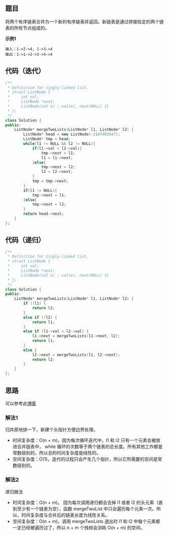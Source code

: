 ## 题目
将两个有序链表合并为一个新的有序链表并返回。新链表是通过拼接给定的两个链表的所有节点组成的。 

**示例1**
```
输入：1->2->4, 1->3->4
输出：1->1->2->3->4->4
```

## 代码（迭代）
```C++
/**
 * Definition for singly-linked list.
 * struct ListNode {
 *     int val;
 *     ListNode *next;
 *     ListNode(int x) : val(x), next(NULL) {}
 * };
 */
class Solution {
public:
    ListNode* mergeTwoLists(ListNode* l1, ListNode* l2) {
        ListNode* head = new ListNode(-2147483547);
        ListNode* tmp = head;
        while(l1 != NULL && l2 != NULL){
            if(l1->val < l2->val){
                tmp->next = l1;
                l1 = l1->next;
            }else{
                tmp->next = l2;
                l2 = l2->next;
            }
            tmp = tmp->next;
        }
        if(l1 != NULL){
            tmp->next = l1;
        }else{
            tmp->next = l2;
        }
        return head->next;
    }
};
```

## 代码（递归）
```C++
/**
 * Definition for singly-linked list.
 * struct ListNode {
 *     int val;
 *     ListNode *next;
 *     ListNode(int x) : val(x), next(NULL) {}
 * };
 */
class Solution {
public:
    ListNode* mergeTwoLists(ListNode* l1, ListNode* l2) {
        if (!l1) {
            return l2;
        }
        else if (!l2) {
            return l1;
        }
        else if (l1->val < l2->val) {
            l1->next = mergeTwoLists(l1->next, l2);
            return l1;
        }
        else {
            l2->next = mergeTwoLists(l1, l2->next);
            return l2;
        }
    }
};
```

## 思路

可以参考此[博客](https://leetcode-cn.com/explore/featured/card/recursion-i/260/conclusion/1230/)

### 解法1
归并原地排一下，新建个头指针方便边界处理。
* 时间复杂度：O(n + m)。因为每次循环迭代中，l1 和 l2 只有一个元素会被放进合并链表中， while 循环的次数等于两个链表的总长度。所有其他工作都是常数级别的，所以总的时间复杂度是线性的。
* 空间复杂度：O(1)。迭代的过程只会产生几个指针，所以它所需要的空间是常数级别的。

### 解法2
递归做法
* 时间复杂度：O(n + m)。 因为每次调用递归都会去掉 l1 或者 l2 的头元素（直到至少有一个链表为空），函数 mergeTwoList 中只会遍历每个元素一次。所以，时间复杂度与合并后的链表长度为线性关系。
* 空间复杂度：O(n + m)。调用 mergeTwoLists 退出时 l1 和 l2 中每个元素都一定已经被遍历过了，所以 n + m 个栈帧会消耗 O(n + m) 的空间。
